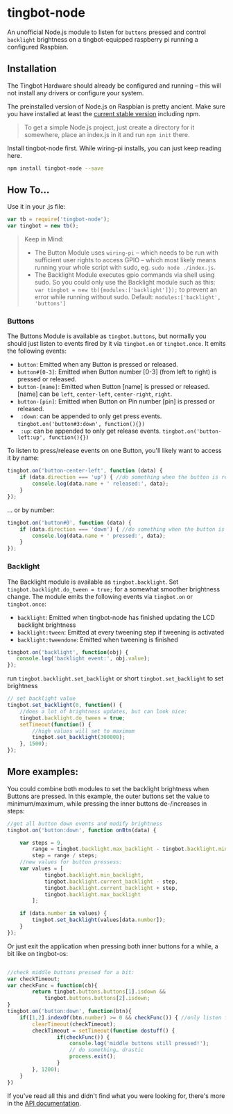 # tingbot-node
An unofficial Node.js module to listen for `buttons` pressed and control `backlight` brightness on a tingbot-equipped raspberry pi running a configured Raspbian.


## Installation ##
The Tingbot Hardware should already be configured and running – this will not install any drivers or configure your system.

The preinstalled version of Node.js on Raspbian is pretty ancient. Make sure you have installed at least the [current stable version](https://github.com/jgibbon/tingbot-node/blob/master/docs/installnode.md) including npm.

> To get a simple Node.js project, just create a directory for it somewhere, place an index.js in it and run `npm init` there.

Install tingbot-node first. While wiring-pi installs, you can just keep reading here.
```bash
npm install tingbot-node --save
```

## How To… ##
Use it in your .js file:
```javascript
var tb = require('tingbot-node');
var tingbot = new tb();
```
 > Keep in Mind:
 >
 > - The Button Module uses `wiring-pi` – which needs to be run with sufficient user rights to access GPIO – which most likely means running your whole script with sudo, eg. `sudo node ./index.js`.
 > - The Backlight Module executes gpio commands via shell using sudo. So you could only use the Backlight module such as this: `var tingbot = new tb({modules:['backlight']});` to prevent an error while running without sudo. Default: `modules:['backlight', 'buttons']`


### Buttons
The Buttons Module is available as `tingbot.buttons`, but normally you should just listen to events fired by it via `tingbot.on` or `tingbot.once`. It emits the following events:
 - `button`: Emitted when any Button is pressed or released.
 - `button#[0-3]`: Emitted when Button number [0-3] (from left to right) is pressed or released.
 - `button-[name]`: Emitted when Button [name] is pressed or released. [name] can be `left`, `center-left`,  `center-right`, `right`.
 - `button-[pin]`: Emitted when Button on Pin number [pin] is pressed or released.
 - ` :down`: can be appended to only get press events. `tingbot.on('button#3:down', function(){})`
 - ` :up`: can be appended to only get release events. `tingbot.on('button-left:up', function(){})`


To listen to press/release events on one Button, you'll likely want to access it by name:
```javascript
tingbot.on('button-center-left', function (data) {
	if (data.direction === 'up') { //do something when the button is released:
		console.log(data.name + ' released:', data);
	}
});
```
… or by number:
```javascript
tingbot.on('button#0', function (data) {
	if (data.direction === 'down') { //do something when the button is pressed:
		console.log(data.name + ' pressed:', data);
	}
});
```
### Backlight
The Backlight module is available as `tingbot.backlight`. Set `tingbot.backlight.do_tween = true;` for a somewhat smoother brightness change. The module emits the following events via `tingbot.on` or `tingbot.once`:
 - `backlight`: Emitted when tingbot-node has finished updating the LCD backlight brightness
 - `backlight:tween`: Emitted at every tweening step if tweening is activated
 - `backlight:tweendone`: Emitted when tweening is finished


 ```javascript
 tingbot.on('backlight', function(obj) {
 	console.log('backlight event:', obj.value);
 });
 ```
run `tingbot.backlight.set_backlight` or short `tingbot.set_backlight` to set brightness
```javascript
// set backlight value
tingbot.set_backlight(0, function() {
	//does a lot of brightness updates, but can look nice:
	tingbot.backlight.do_tween = true;
	setTimeout(function() {
		//high values will set to maximum
		tingbot.set_backlight(300000);
	}, 1500);
});
```
## More examples:
You could combine both modules to set the backlight brightness when Buttons are pressed. In this example, the outer buttons set the value to minimum/maximum, while pressing the inner buttons de-/increases in steps:
```javascript
//get all button down events and modify brightness
tingbot.on('button:down', function onBtn(data) {

	var steps = 9,
		range = tingbot.backlight.max_backlight - tingbot.backlight.min_backlight,
		step = range / steps;
	//new values for button pressess:
	var values = [
			tingbot.backlight.min_backlight,
			tingbot.backlight.current_backlight - step,
			tingbot.backlight.current_backlight + step,
			tingbot.backlight.max_backlight
		];

	if (data.number in values) {
		tingbot.set_backlight(values[data.number]);
	}
});
```
Or just exit the application when pressing both inner buttons for a while, a bit like on tingbot-os:

```javascript

//check middle buttons pressed for a bit:
var checkTimeout;
var checkFunc = function(cb){
		return tingbot.buttons.buttons[1].isdown &&
			tingbot.buttons.buttons[2].isdown;
}
tingbot.on('button:down', function(btn){
	if([1,2].indexOf(btn.number) >= 0 && checkFunc()) { //only listen for both middle buttons
		clearTimeout(checkTimeout);
		checkTimeout = setTimeout(function dostuff() {
				if(checkFunc()) {
					console.log('middle buttons still pressed!');
					// do something… drastic
					process.exit();
				}
		}, 1200);
	}
})

```

If you've read all this and didn't find what you were looking for, there's more in the [API documentation](https://github.com/jgibbon/tingbot-node/blob/master/docs/API.md).
